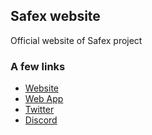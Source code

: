 ## Safex website

Official website of Safex project

### A few links
* [Website](https://getsafex.co)
* [Web App](https://app.getsafex.co)
* [Twitter](https://twitter.con/getsafex)
* [Discord](https://discord.gg/tttGQAwuZx)
